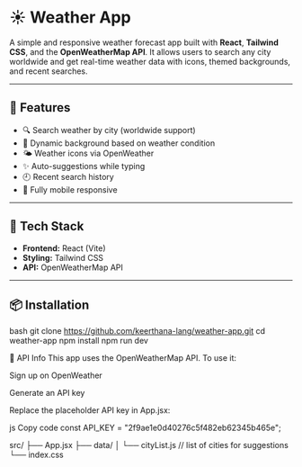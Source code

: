 # ☀️ Weather App

A simple and responsive weather forecast app built with **React**, **Tailwind CSS**, and the **OpenWeatherMap API**. It allows users to search any city worldwide and get real-time weather data with icons, themed backgrounds, and recent searches.

---

## 🚀 Features

- 🔍 Search weather by city (worldwide support)
- 🎨 Dynamic background based on weather condition
- 🌤 Weather icons via OpenWeather
- ✨ Auto-suggestions while typing
- 🕘 Recent search history
- 📱 Fully mobile responsive

---

## 🧰 Tech Stack

- **Frontend:** React (Vite)
- **Styling:** Tailwind CSS
- **API:** OpenWeatherMap API

---

## 📦 Installation

bash
git clone https://github.com/keerthana-lang/weather-app.git
cd weather-app
npm install
npm run dev

🔑 API Info
This app uses the OpenWeatherMap API.
To use it:

Sign up on OpenWeather

Generate an API key

Replace the placeholder API key in App.jsx:

js
Copy code
const API_KEY = "2f9ae1e0d40276c5f482eb62345b465e";

src/
├── App.jsx
├── data/
│   └── cityList.js   // list of cities for suggestions
└── index.css
